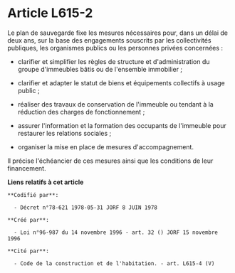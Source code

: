 # Article L615-2

Le plan de sauvegarde fixe les mesures nécessaires pour, dans un délai de deux ans, sur la base des engagements souscrits par
les collectivités publiques, les organismes publics ou les personnes privées concernées :

- clarifier et simplifier les règles de structure et d'administration du groupe d'immeubles bâtis ou de l'ensemble
immobilier ;

- clarifier et adapter le statut de biens et équipements collectifs à usage public ;

- réaliser des travaux de conservation de l'immeuble ou tendant à la réduction des charges de fonctionnement ;

- assurer l'information et la formation des occupants de l'immeuble pour restaurer les relations sociales ;

- organiser la mise en place de mesures d'accompagnement.

Il précise l'échéancier de ces mesures ainsi que les conditions de leur financement.

**Liens relatifs à cet article**

	**Codifié par**:

	  - Décret n°78-621 1978-05-31 JORF 8 JUIN 1978

	**Créé par**:

	  - Loi n°96-987 du 14 novembre 1996 - art. 32 () JORF 15 novembre 1996

	**Cité par**:

	  - Code de la construction et de l'habitation. - art. L615-4 (V)
